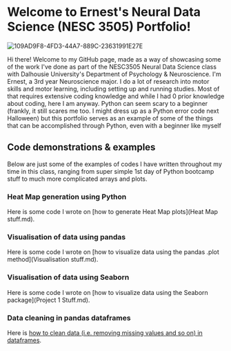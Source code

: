 # Welcome to Ernest's Neural Data Science (NESC 3505) Portfolio!

![109AD9F8-4FD3-44A7-889C-23631991E27E](https://user-images.githubusercontent.com/81998900/142711255-020d704c-5ba2-49d5-9351-98532eaad8fa.JPG)

Hi there! Welcome to my GitHub page, made as a way of showcasing some of the work I've done as part of the NESC3505 Neural Data Science class with Dalhousie University's Department of Psychology & Neuroscience. I'm Ernest, a 3rd year Neuroscience major. I do a lot of research into motor skills and motor learning, including setting up and running studies. Most of that requires extensive coding knowledge and while I had 0 prior knowledge about coding, here I am anyway. Python can seem scary to a beginner (frankly, it still scares me too. I might dress up as a Python error code next Halloween) but this portfolio serves as an example of some of the things that can be accomplished through Python, even with a beginner like myself 

## Code demonstrations & examples
Below are just some of the examples of codes I have written throughout my time in this class, ranging from super simple 1st day of Python bootcamp stuff to much more complicated arrays and plots. 

### Heat Map generation using Python
Here is some code I wrote on [how to generate Heat Map plots](Heat Map stuff.md).

### Visualisation of data using pandas
Here is some code I wrote on [how to visualize data using the pandas .plot method](Visualisation stuff.md).

### Visualisation of data using Seaborn
Here is some code I wrote on [how to visualize data using the Seaborn package](Project 1 Stuff.md).

### Data cleaning in pandas dataframes
Here is [how to clean data (i.e. removing missing values and so on) in dataframes](Assignment_3.md).
